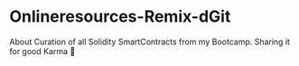 # Onlineresources-Remix-dGit
About Curation of all Solidity SmartContracts from my Bootcamp. Sharing it for good Karma 💫

